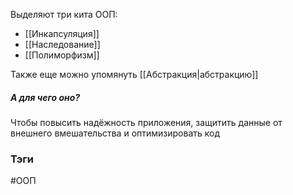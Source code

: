 Выделяют три кита ООП:

- [[Инкапсуляция]]
- [[Наследование]]
- [[Полиморфизм]]


Также еще можно упомянуть [[Абстракция|абстракцию]]


##### А для чего оно?

Чтобы повысить надёжность приложения, защитить данные от внешнего вмешательства и оптимизировать код

### Тэги
#ООП

